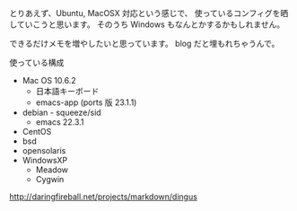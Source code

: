 <!-- -*- mode: markdown; coding: utf-8-unix; -*- -->

とりあえず、Ubuntu, MacOSX 対応という感じで、
使っているコンフィグを晒していこうと思います。
そのうち Windows もなんとかするかもしれません。

できるだけメモを増やしたいと思っています。
blog だと埋もれちゃうんで。

使っている構成

* Mac OS 10.6.2
  * 日本語キーボード
  * emacs-app (ports 版 23.1.1)
* debian - squeeze/sid
  * emacs 22.3.1
* CentOS
* bsd
* opensolaris
* WindowsXP
  * Meadow
  * Cygwin

<http://daringfireball.net/projects/markdown/dingus>
